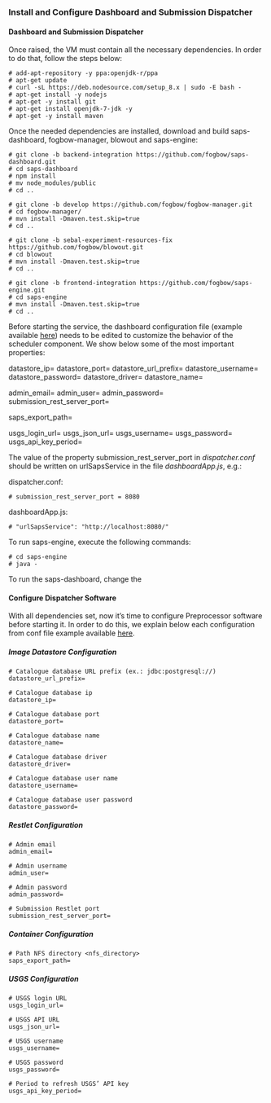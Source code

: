 ### Install and Configure Dashboard and Submission Dispatcher

#### Dashboard and Submission Dispatcher
Once raised, the VM must contain all the necessary dependencies. In order to do that, follow the steps below:

    # add-apt-repository -y ppa:openjdk-r/ppa
    # apt-get update
    # curl -sL https://deb.nodesource.com/setup_8.x | sudo -E bash -
    # apt-get install -y nodejs
    # apt-get -y install git
    # apt-get install openjdk-7-jdk -y
    # apt-get -y install maven

Once the needed dependencies are installed, download and build saps-dashboard, fogbow-manager, blowout and saps-engine:

    # git clone -b backend-integration https://github.com/fogbow/saps-dashboard.git
    # cd saps-dashboard
    # npm install
    # mv node_modules/public
    # cd ..

    # git clone -b develop https://github.com/fogbow/fogbow-manager.git
    # cd fogbow-manager/
    # mvn install -Dmaven.test.skip=true
    # cd ..

    # git clone -b sebal-experiment-resources-fix https://github.com/fogbow/blowout.git
    # cd blowout
    # mvn install -Dmaven.test.skip=true
    # cd ..

    # git clone -b frontend-integration https://github.com/fogbow/saps-engine.git
    # cd saps-engine
    # mvn install -Dmaven.test.skip=true
    # cd ..

Before starting the service, the dashboard configuration file (example available [here](../examples/dispatcher.conf.example)) needs to be edited to customize the behavior of the scheduler component. We show below some of the most important properties:

datastore_ip=
datastore_port=
datastore_url_prefix=
datastore_username=
datastore_password=
datastore_driver=
datastore_name=

admin_email=
admin_user=
admin_password=
submission_rest_server_port=

saps_export_path=

usgs_login_url=
usgs_json_url=
usgs_username=
usgs_password=
usgs_api_key_period=


The value of the property submission_rest_server_port in *dispatcher.conf* should be written on urlSapsService in the file *dashboardApp.js*, e.g.:

dispatcher.conf:

    # submission_rest_server_port = 8080

dashboardApp.js:

    # "urlSapsService": "http://localhost:8080/"

To run saps-engine, execute the following commands:

    # cd saps-engine
    # java -

To run the saps-dashboard, change the
    
#### Configure Dispatcher Software
With all dependencies set, now it’s time to configure Preprocessor software before starting it. In order to do this, we explain below each configuration from conf file example available [here](https://github.com/fogbow/saps-engine/blob/frontend-integration/examples/dispatcher.conf.example).

##### Image Datastore Configuration
```
# Catalogue database URL prefix (ex.: jdbc:postgresql://)
datastore_url_prefix=

# Catalogue database ip
datastore_ip=

# Catalogue database port
datastore_port=

# Catalogue database name
datastore_name=

# Catalogue database driver
datastore_driver=

# Catalogue database user name
datastore_username=

# Catalogue database user password
datastore_password=
```

##### Restlet Configuration
```
# Admin email
admin_email=

# Admin username
admin_user=

# Admin password
admin_password=

# Submission Restlet port
submission_rest_server_port=
```

##### Container Configuration
```
# Path NFS directory <nfs_directory>
saps_export_path=
```

##### USGS Configuration
```
# USGS login URL
usgs_login_url=

# USGS API URL
usgs_json_url=

# USGS username
usgs_username=

# USGS password
usgs_password=

# Period to refresh USGS’ API key
usgs_api_key_period=
```
